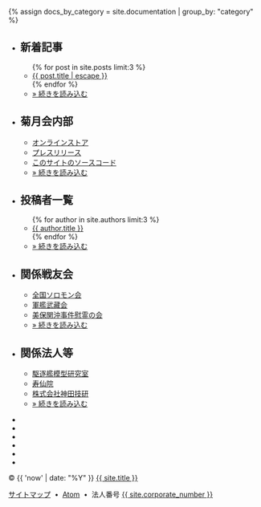{% assign docs_by_category = site.documentation | group_by: "category" %}
<div id="footer" class="footer" role="contentinfo" aria-label="Site footer">
    <div class="navigation" role="navigation" aria-label="Footer links">
        <ul role="menubar" aria-label="Footer links menubar" class="horizontal-list">
            <li role="menuitem" aria-label="Blog" class="item">
<h2>新着記事</h2>
                <ul role="menu" aria-hidden="true" aria-label="Blog link">
                    {% for post in site.posts limit:3 %}
<li role="listitem" aria-label="Blog link item"><a href="{{ post.url | relative_url }}" role="link" aria-label="{{ post.title | escape }}">{{ post.title | escape }}</a></li>
                    {% endfor %}
<li role="listitem" aria-label="Blog link item"><a href="{{ '/blog' | relative_url }}" role="link" aria-label="Read more">&raquo; 続きを読み込む</a></li>
                </ul>
            </li>
            <li role="menuitem" aria-label="Site" class="item">
<h2>菊月会内部</h2>
                <ul role="menu" aria-hidden="true" aria-label="Site link">
<li role="listitem" aria-label="Site link item"><a href="https://kikuzukikai.booth.pm" target="_blank" rel="noopener" role="link" aria-label="Booth">オンラインストア</a></li>
<li role="listitem" aria-label="Site link item"><a href="https://prtimes.jp/main/html/searchrlp/company_id/31198" role="link" aria-label="PR TIMES">プレスリリース</a></li>
<li role="listitem" aria-label="Site link item"><a href="{{ site.github.repository_url }}" target="_blank" rel="noopener" role="link" aria-label="GitHub">このサイトのソースコード</a></li>
<li role="listitem" aria-label="Site link item"><a href="{{ '/links#菊月会内部' | relative_url }}" role="link" aria-label="Read more">&raquo; 続きを読み込む</a></li>
                </ul>
            </li>
            <li role="menuitem" aria-label="Author" class="item">
<h2>投稿者一覧</h2>
<ul>
{% for author in site.authors limit:3 %}
<li role="listitem" aria-label="Author link item"><a href="{{ author.url }}">{{ author.title }}</a></li>
{% endfor %}
<li role="listitem" aria-label="Author link item"><a href="{{ '/authors' | relative_url }}" role="link" aria-label="Read more">&raquo; 続きを読み込む</a></li>
</ul>
            </li>
            <li role="menuitem" aria-label="Connect" class="item">
<h2>関係戦友会</h2>
                <ul role="menu" aria-hidden="true" aria-label="Connect link">
<li role="listitem" aria-label="Connect link item"><a href="http://www.japan-solomon.com/" target="_blank" rel="noopener" role="link">全国ソロモン会</a></li>
<li role="listitem" aria-label="Connect link item"><a href="https://gunkanmusashikai.org/" target="_blank" rel="noopener" role="link">軍艦武藏会</a></li>
<li role="listitem" aria-label="Connect link item"><a href="https://gojikai1927.wixsite.com/mihonoseki" target="_blank" rel="noopener" role="link">美保関沖事件慰霊の会</a></li>
<li role="listitem" aria-label="Connect link item"><a href="{{ '/links#関係戦友会' | relative_url }}" role="link" aria-label="Read more">&raquo; 続きを読み込む</a></li>
                </ul>
            </li>
            <li role="menuitem" aria-label="Connect" class="item">
<h2>関係法人等</h2>
                <ul role="menu" aria-hidden="true" aria-label="Connect link">
<li role="listitem" aria-label="Connect link item"><a href="https://ddmlabo014.wixsite.com/ddmlabo" target="_blank" rel="noopener" role="link">駆逐艦模型研究室</a></li>
<li role="listitem" aria-label="Connect link item"><a href="http://www.jusenin.or.jp/" target="_blank" rel="noopener" role="link">寿仙院</a></li>
<li role="listitem" aria-label="Connect link item"><a href="http://www.kanda-giken.co.jp/" target="_blank" rel="noopener" role="link">株式会社神田技研</a></li>
<li role="listitem" aria-label="Connect link item"><a href="{{ '/links#関係法人等' | relative_url }}" role="link" aria-label="Read more">&raquo; 続きを読み込む</a></li>
                </ul>
            </li>
        </ul>
    </div>
    <div class="socials"  role="navigation" aria-label="Social links">
        <ul role="menu" aria-hidden="true" aria-label="Social link">
<li role="listitem" aria-label="Social link item"><a href="https://www.youtube.com/channel/{{ site.youtube_channel }}" target="_blank" rel="noopener" role="link" aria-label="YouTube"><i class="fa-youtube fa-2x"></i></a></li>
<li role="listitem" aria-label="Social link item"><a href="https://www.blockchain.com/btc/address/{{ site.bitcoin_address }}" target="_blank" rel="noopener" role="link" aria-label="Bitcoin"><i class="fa-bitcoin fa-2x"></i></a></li>
<li role="listitem" aria-label="Social link item"><a href="https://twitter.com/{{ site.github.owner_name }}" target="_blank" rel="noopener" role="link" aria-label="Twitter"><i class="fa-twitter fa-2x"></i></a></li>
<li role="listitem" aria-label="Social link item"><a href="https://www.facebook.com/{{ site.github.owner_name }}" target="_blank" rel="noopener" role="link" aria-label="Facebook"><i class="fa-facebook fa-2x"></i></a></li>
<li role="listitem" aria-label="Social link item"><a href="https://www.instagram.com/{{ site.github.owner_name }}" target="_blank" rel="noopener" role="link" aria-label="Instagram"><i class="fa-instagram fa-2x"></i></a></li>
<li role="listitem" aria-label="Social link item"><a href="{{ site.github.owner_url }}" target="_blank" rel="noopener" role="link" aria-label="GitHub"><i class="fa-github fa-2x"></i></a></li>
        </ul>
    </div>
    <div class="copyright" role="contentinfo" aria-label="Copyright"><p class="copyright">&copy;&nbsp;{{ 'now' | date: "%Y" }}&nbsp;<a href="{{ site.url }}">{{ site.title }}</a></p>
        <div class="right">
<a href="{{ '/sitemap.xml' | relative_url }}" target="_blank" rel="noopener" role="link" aria-label="Site map">サイトマップ</a>
&nbsp;&bull;&nbsp;
<a href="{{ site.github.repository_url }}/commits/master.atom" target="_blank" rel="noopener" role="link" aria-label="Atom">Atom</a>
&nbsp;&bull;&nbsp;
法人番号&nbsp;<a href="https://www.houjin-bangou.nta.go.jp/henkorireki-johoto.html?selHouzinNo={{ site.corporate_number }}" target="_blank" rel="noopener" role="link" aria-label="Corporate number">{{ site.corporate_number }}</a>
        </div>
    </div>
</div>
